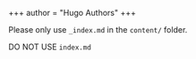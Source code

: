 +++
author = "Hugo Authors"
+++

Please only use `_index.md` in the `content/` folder.

DO NOT USE `index.md`

